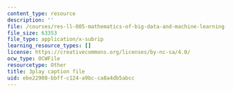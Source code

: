 ```yaml
---
content_type: resource
description: ''
file: /courses/res-ll-005-mathematics-of-big-data-and-machine-learning-january-iap-2020/ebe22908bbffc124a9bcca8a4db5abcc_KXJVqsbh_4Y.srt
file_size: 63353
file_type: application/x-subrip
learning_resource_types: []
license: https://creativecommons.org/licenses/by-nc-sa/4.0/
ocw_type: OCWFile
resourcetype: Other
title: 3play caption file
uid: ebe22908-bbff-c124-a9bc-ca8a4db5abcc
---
```

